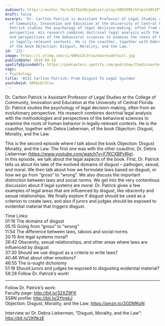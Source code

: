 ```yaml
---
audiourl: https://anchor.fm/s/822ba20/podcast/play/4082095/https%3A%2F%2Fd3ctxlq1ktw2nl.cloudfront.net%2Fproduction%2F2019-7-3%2F20118920-44100-2-85e746dde3f6d.m4a
draft: false
excerpt: 'Dr. Carlton Patrick is Assistant Professor of Legal Studies at the College
  of Community, Innovation and Education at the University of Central Florida. Dr.
  Patrick studies the psychology of legal decision-making, often from an evolutionary
  perspective. His research combines doctrinal legal analysis with the methodologies
  and perspectives of the behavioral sciences to examine the roots of human behavior
  in legally-relevant contexts. He is the coauthor, together with Debra Lieberman,
  of the book Objection: Disgust, Morality, and the Law.'
id: '231'
image: https://i.ytimg.com/vi/9APpLDc5tsw/maxresdefault.jpg
publishDate: 2019-09-19
spotifyEpisodeUrl: https://podcasters.spotify.com/pod/show/thedissenter/episodes/231-Carlton-Patrick-From-Disgust-To-Legal-Systems-e4r2vf
tags:
- Psychology
title: '#231 Carlton Patrick: From Disgust To Legal Systems'
youtubeid: 9APpLDc5tsw
---
```

<div class="timelinks">

Dr. Carlton Patrick is Assistant Professor of Legal Studies at the College of Community, Innovation and Education at the University of Central Florida. Dr. Patrick studies the psychology of legal decision-making, often from an evolutionary perspective. His research combines doctrinal legal analysis with the methodologies and perspectives of the behavioral sciences to examine the roots of human behavior in legally-relevant contexts. He is the coauthor, together with Debra Lieberman, of the book Objection: Disgust, Morality, and the Law.

This is the second episode where I talk about the book Objection: Disgust Morality, and the Law. The first one was with the other coauthor, Dr. Debra Lieberman (https://www.youtube.com/watch?v=F7KCXBPvRlg).   
In this episode, we talk about the legal aspects of the book. First, Dr. Patrick tells us about his take of the evolved domains of disgust – pathogen, sexual, and moral. We then talk about how we formulate laws based on disgust, or how we go from “gross” to “wrong”. We also discuss the important distinction between laws and social norms. We get into the very contentious discussion about if legal systems are moral. Dr. Patrick gives a few examples of legal areas that are influenced by disgust, like obscenity and sexual relationships. We finally explore if disgust should be used as a criterion to create laws, and also if jurors and judges should be exposed to evidential material that triggers disgust. 

Time Links:  
<time>01:16</time> The domains of disgust  
<time>05:15</time> Going from “gross” to “wrong”  
<time>11:54</time> The difference between laws, taboos and social norms  
<time>20:15</time> Are legal systems moral?                               
<time>26:42</time> Obscenity, sexual relationships, and other areas where laws are influenced by disgust  
<time>37:30</time> Should we use disgust as a criteria to write laws?  
<time>40:46</time> What about other emotions?  
<time>46:55</time> The is-ought dichotomy  
<time>51:18</time> Should jurors and judges be exposed to disgusting evidential material?  
<time>58:28</time> Follow Dr. Patrick’s work!

---

Follow Dr. Patrick’s work:  
Faculty page: http://bit.ly/32XZ9FK  
SSRN profile: http://bit.ly/2YtrekJ  
Objection: Disgust, Morality, and the Law: https://amzn.to/2GDMKgN

Interview w/ Dr. Debra Lieberman, “Disgust, Morality, and the Law”: http://bit.ly/2KftkzE
</div>

